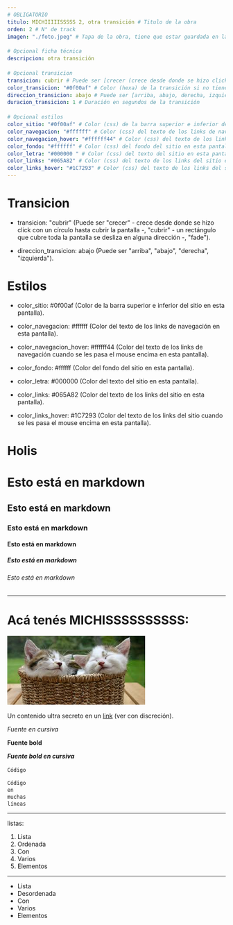 ```yaml
---
# OBLIGATORIO
titulo: MICHIIIIISSSSS 2, otra transición # Titulo de la obra
orden: 2 # N° de track
imagen: "./foto.jpeg" # Tapa de la obra, tiene que estar guardada en la misma carpeta

# Opcional ficha técnica
descripcion: otra transición

# Opcional transicion
transicion: cubrir # Puede ser [crecer (crece desde donde se hizo click con un círculo hasta cubrir la pantalla), cubrir (una imagen/rectángulo que cubre toda la pantalla se desliza en alguna dirección), fade]. Si no se especifica, es crecer por defecto
color_transicion: "#0f00af" # Color (hexa) de la transición si no tiene imagen, es #000000 por defecto. Válido para transiciones [crecer, cubrir (sin imagen)]
direccion_transicion: abajo # Puede ser [arriba, abajo, derecha, izquierda]. Si no se especifíca, es derecha por defecto. Válido para [cubrir]
duracion_transicion: 1 # Duración en segundos de la transición

# Opcional estilos
color_sitio: "#0f00af" # Color (css) de la barra superior e inferior del sitio en esta pantalla, es #000000 por defecto.
color_navegacion: "#ffffff" # Color (css) del texto de los links de navegación en esta pantalla, es #ffffff por defecto.
color_navegacion_hover: "#ffffff44" # Color (css) del texto de los links de navegación cuando se les pasa el mouse encima en esta pantalla, es #eeeeee44 por defecto.
color_fondo: "#ffffff" # Color (css) del fondo del sitio en esta pantalla, es #ffffff por defecto.
color_letra: "#000000 " # Color (css) del texto del sitio en esta pantalla, es #000000 por defecto.
color_links: "#065A82" # Color (css) del texto de los links del sitio en esta pantalla, es #065A82 por defecto.
color_links_hover: "#1C7293" # Color (css) del texto de los links del sitio cuando se les pasa el mouse encima en esta pantalla, es #1C7293 por defecto.
---
```


# Transicion
- transicion: "cubrir" (Puede ser "crecer" - crece desde donde se hizo click con un círculo hasta cubrir la pantalla -, "cubrir" - un rectángulo que cubre toda la pantalla se desliza en alguna dirección -, "fade").

- direccion\_transicion: abajo (Puede ser "arriba", "abajo", "derecha", "izquierda").

# Estilos
- color\_sitio: #0f00af (Color de la barra superior e inferior del sitio en esta pantalla).

- color\_navegacion: #ffffff (Color del texto de los links de navegación en esta pantalla).

- color\_navegacion_hover: #ffffff44 (Color del texto de los links de navegación cuando se les pasa el mouse encima en esta pantalla).

- color\_fondo: #ffffff (Color del fondo del sitio en esta pantalla).

- color\_letra: #000000  (Color del texto del sitio en esta pantalla).

- color\_links: #065A82 (Color del texto de los links del sitio en esta pantalla).

- color\_links_hover: #1C7293 (Color del texto de los links del sitio cuando se les pasa el mouse encima en esta pantalla).

# Holis

# Esto está en markdown
## Esto está en markdown
### Esto está en markdown
#### Esto está en markdown
##### Esto está en markdown
###### Esto está en markdown

---

# Acá tenés MICHISSSSSSSSSS:

![michis](./foto.jpeg)

Un contenido ultra secreto en un [link](https://www.youtube.com/watch?v=dQw4w9WgXcQ) (ver con discreción).

*Fuente en cursiva*

**Fuente bold**

_**Fuente bold en cursiva**_

`Código`

```
Código
en
muchas
líneas
```

---

listas:

1. Lista
2. Ordenada
3. Con
4. Varios
5. Elementos

---

- Lista
- Desordenada
- Con
- Varios
- Elementos

